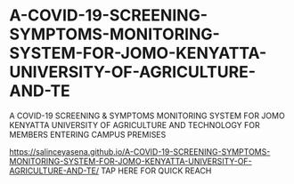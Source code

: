 # A-COVID-19-SCREENING-SYMPTOMS-MONITORING-SYSTEM-FOR-JOMO-KENYATTA-UNIVERSITY-OF-AGRICULTURE-AND-TE
A COVID-19 SCREENING &amp; SYMPTOMS MONITORING SYSTEM FOR JOMO KENYATTA UNIVERSITY OF AGRICULTURE AND TECHNOLOGY FOR MEMBERS ENTERING CAMPUS PREMISES

https://salinceyasena.github.io/A-COVID-19-SCREENING-SYMPTOMS-MONITORING-SYSTEM-FOR-JOMO-KENYATTA-UNIVERSITY-OF-AGRICULTURE-AND-TE/   TAP HERE FOR QUICK REACH
